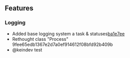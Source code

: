 ## Features

### Logging

-   Added base logging system a task & statuses[ba1e7ee](https://github.com/keindev/changelog-guru/commit/ba1e7eeb4ac0c12044cbbe4ba17337add9f4bef1)
-   Rethought class "Process" 9fee65edb1367e2d7a0ef914612f08bfd92b409b
-   @keindev test

